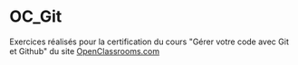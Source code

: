 # OC_Git
Exercices réalisés pour la certification du cours "Gérer votre code avec Git et Github" du site [OpenClassrooms.com](https://openclassrooms.com)
